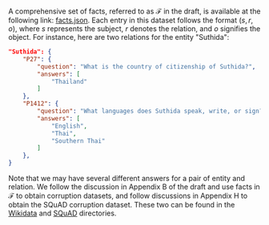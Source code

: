 A comprehensive set of facts, referred to as $\mathcal{F}$ in the draft, is available at the following link: [facts.json](facts.json). Each entry in this dataset follows the format $(s, r, o)$, where $s$ represents the subject, $r$ denotes the relation, and $o$ signifies the object. For instance, here are two relations for the entity "Suthida":

```json
"Suthida": {
    "P27": {
        "question": "What is the country of citizenship of Suthida?",
        "answers": [
            "Thailand"
        ]
    },
    "P1412": {
        "question": "What languages does Suthida speak, write, or sign?",
        "answers": [
            "English",
            "Thai",
            "Southern Thai"
        ]
    },
}
```
Note that we may have several different answers for a pair of entity and relation. We follow the discussion in Appendix B of the draft and use facts in $\mathcal{F}$ to obtain corruption datasets, and follow discussions in Appendix H to obtain the SQuAD corruption dataset. These two can be found in the [Wikidata](wikidata/) and [SQuAD](SQuAD/) directories.